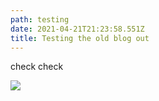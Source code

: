 ```yaml
---
path: testing
date: 2021-04-21T21:23:58.551Z
title: Testing the old blog out
---
```

check check 

![](/assets/test.jpg)